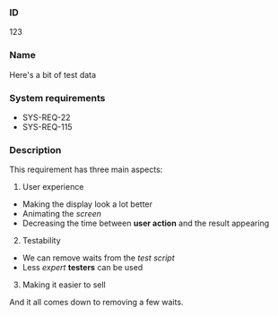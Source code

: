 ### ID

123

### Name

Here's a bit of test data

### System requirements

* SYS-REQ-22
* SYS-REQ-115

### Description

This requirement has three main aspects:

1. User experience
  * Making the display look a lot better
  * Animating the *screen*
  * Decreasing the time between **user action** and the result appearing
2. Testability
  * We can remove waits from the _test script_
  * Less *expert* __testers__ can be used
3. Making it easier to sell

And it all comes down to removing a few waits.
